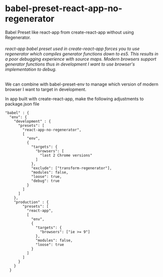 # babel-preset-react-app-no-regenerator
Babel Preset like react-app from create-react-app without using Regenerator.  

###### react-app babel preset used in create-react-app forces you to use regenerator which compiles generator functions down to es5. This results in a poor debugging experience with source maps. Modern browsers support generator functions thus in development I want to use browser's implementation to debug.

We can combine with babel-preset-env to manage which version of modern browser I want to target in development.

In app built with create-react-app, make the following adjustments to package.json file

````
"babel" : {
  "env": {
    "development" : {
      "presets": [
        "react-app-no-regenerator",
        [
          "env",
          {
            "targets": {
              "browsers": [
                "last 2 Chrome versions"
              ]
            },
            "exclude": ["transform-regenerator"],
            "modules": false,
            "loose": true,
            "debug": true
          }
        ]
      ]
    },
    "production" : {
        "presets": [
          "react-app",
          [
            "env",
            {
              "targets": {
                "browsers": ["ie >= 9"]
              },
              "modules": false,
              "loose": true
            }
          ]
        ]
      }
    }
  }
````

